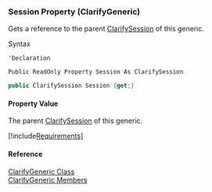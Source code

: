 ﻿### Session Property (ClarifyGeneric)

Gets a reference to the parent [ClarifySession](fcSDK~FChoice.Foundation.Clarify.ClarifySession.md) of this generic.

Syntax

```vbnet
'Declaration

Public ReadOnly Property Session As ClarifySession
```

```csharp
public ClarifySession Session {get;}
```

#### Property Value

The parent [ClarifySession](fcSDK~FChoice.Foundation.Clarify.ClarifySession.md) of this generic.

[!include[Requirements](../partials/requirements.md)]

#### Reference

[ClarifyGeneric Class](fcSDK~FChoice.Foundation.Clarify.ClarifyGeneric.md)  
[ClarifyGeneric Members](fcSDK~FChoice.Foundation.Clarify.ClarifyGeneric_members.md)